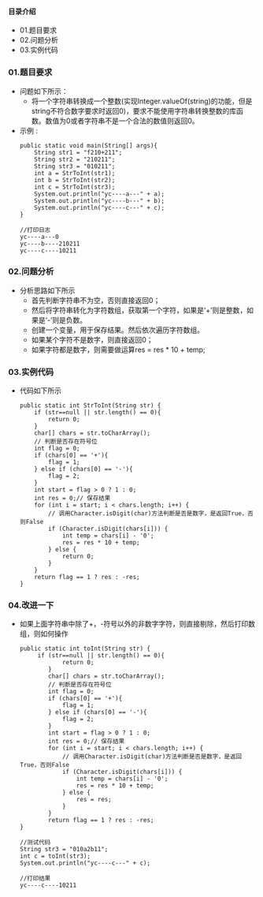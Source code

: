 #### 目录介绍
- 01.题目要求
- 02.问题分析
- 03.实例代码










### 01.题目要求
- 问题如下所示：
    - 将一个字符串转换成一个整数(实现Integer.valueOf(string)的功能，但是string不符合数字要求时返回0)，要求不能使用字符串转换整数的库函数。数值为0或者字符串不是一个合法的数值则返回0。
- 示例 :
    ```
	public static void main(String[] args){
		String str1 = "f210+211";
		String str2 = "210211";
		String str3 = "010211";
		int a = StrToInt(str1);
		int b = StrToInt(str2);
		int c = StrToInt(str3);
		System.out.println("yc----a---" + a);
		System.out.println("yc----b---" + b);
		System.out.println("yc----c---" + c);
	}
	
	//打印日志
	yc----a---0
    yc----b----210211
    yc----c----10211
    ```




### 02.问题分析
- 分析思路如下所示
    - 首先判断字符串不为空，否则直接返回0；
    - 然后将字符串转化为字符数组，获取第一个字符，如果是‘+’则是整数，如果是‘-’则是负数。
    - 创建一个变量，用于保存结果。然后依次遍历字符数组。
    - 如果某个字符不是数字，则直接返回0；
    - 如果字符都是数字，则需要做运算res = res * 10 + temp;


### 03.实例代码
- 代码如下所示
    ```
    public static int StrToInt(String str) {
        if (str==null || str.length() == 0){
            return 0;
        }
        char[] chars = str.toCharArray();
        // 判断是否存在符号位
        int flag = 0;
        if (chars[0] == '+'){
            flag = 1;
        } else if (chars[0] == '-'){
            flag = 2;
        }
        int start = flag > 0 ? 1 : 0;
        int res = 0;// 保存结果
        for (int i = start; i < chars.length; i++) {
            // 调用Character.isDigit(char)方法判断是否是数字，是返回True，否则False
            if (Character.isDigit(chars[i])) {
                int temp = chars[i] - '0';
                res = res * 10 + temp;
            } else {
                return 0;
            }
        }
        return flag == 1 ? res : -res;
    }
    ```

### 04.改进一下
- 如果上面字符串中除了+，-符号以外的非数字字符，则直接剔除，然后打印数组，则如何操作
    ```
    public static int toInt(String str) {
    	 if (str==null || str.length() == 0){
                return 0;
            }
            char[] chars = str.toCharArray();
            // 判断是否存在符号位
            int flag = 0;
            if (chars[0] == '+'){
                flag = 1;
            } else if (chars[0] == '-'){
                flag = 2;
            }
            int start = flag > 0 ? 1 : 0;
            int res = 0;// 保存结果
            for (int i = start; i < chars.length; i++) {
                // 调用Character.isDigit(char)方法判断是否是数字，是返回True，否则False
                if (Character.isDigit(chars[i])) {
                    int temp = chars[i] - '0';
                    res = res * 10 + temp;
                } else {
                	res = res;
                }
            }
            return flag == 1 ? res : -res;
    }
    
    //测试代码
    String str3 = "010a2b11";
    int c = toInt(str3);
    System.out.println("yc----c---" + c);
    
    //打印结果
    yc----c----10211
    ```













